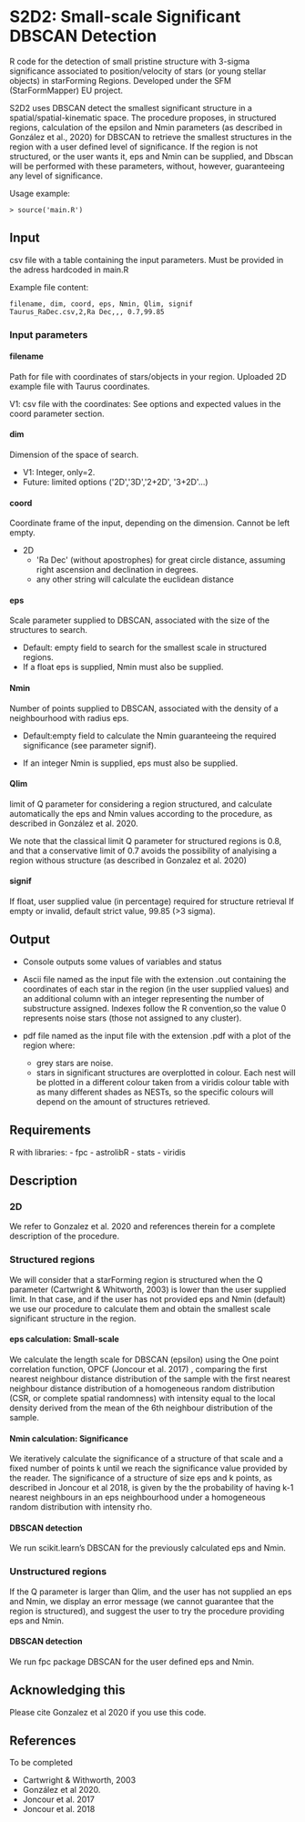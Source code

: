 # S2D2: Small-scale Significant DBSCAN Detection

R code for the detection of small pristine structure with 3-sigma significance associated to position/velocity of stars (or young stellar objects) in starForming Regions. Developed under the SFM (StarFormMapper) EU project.

S2D2 uses DBSCAN detect the smallest significant structure in a spatial/spatial-kinematic space. The procedure proposes, in structured regions, calculation of the epsilon and Nmin parameters (as described in González et al., 2020) for DBSCAN to retrieve the smallest structures in the region with a user defined level of significance. If the region is not structured, or the user wants it, eps and Nmin can be supplied, and Dbscan will be performed with these parameters, without, however, guaranteeing any level of significance.

Usage example:

```
> source('main.R')
```

## Input

csv file with a table containing the input parameters. Must be provided in the adress hardcoded in main.R

Example file content:
```
filename, dim, coord, eps, Nmin, Qlim, signif
Taurus_RaDec.csv,2,Ra Dec,,, 0.7,99.85
```

### Input parameters

#### filename
Path for file with coordinates of stars/objects in your region. Uploaded 2D example file with Taurus coordinates.

V1: csv file with the coordinates: See options and expected values in the coord parameter section.

#### dim
Dimension of the space of search.
- V1: Integer, only=2.
- Future: limited options ('2D','3D','2+2D', '3+2D'...)

#### coord
Coordinate frame of the input, depending on the dimension. Cannot be left empty.
- 2D
  - 'Ra Dec' (without apostrophes) for great circle distance, assuming right ascension and declination in degrees.
  - any other string will calculate the euclidean distance

#### eps
Scale parameter supplied to DBSCAN, associated with the size of the structures to search.

- Default: empty field to search for the smallest scale in structured regions.
- If a float eps is supplied, Nmin must also be supplied.


#### Nmin
Number of points supplied to DBSCAN, associated with the density of a neighbourhood with radius eps.

- Default:empty field to calculate the Nmin guaranteeing  the required significance (see parameter signif).

- If an integer Nmin is supplied, eps must also be supplied.

#### Qlim
limit of Q parameter for considering a region structured, and calculate automatically the eps and Nmin values according to the procedure, as described in González et al. 2020.

We note that the classical limit Q parameter for structured regions is 0.8, and that a conservative limit of 0.7 avoids the possibility of analyising a region withous structure (as described in Gonzalez et al. 2020)

#### signif
If float, user supplied value (in percentage) required for structure retrieval
If empty or invalid, default strict value, 99.85 (>3 sigma).
## Output
- Console outputs some values of variables and status 
- Ascii file named as the input file with the extension .out containing the coordinates of each star in the region (in the  user supplied values) and an additional column with an integer representing the number of substructure assigned. Indexes follow the R convention,so the value 0 represents noise stars (those not assigned to any cluster).

- pdf file named as the input file with the extension .pdf with a plot of the region where:
  - grey stars are noise.
  - stars in significant structures are overplotted in colour. Each nest will be plotted in a different colour taken from a viridis colour table with as many different shades as NESTs, so the specific colours will depend on the amount of structures retrieved. 

## Requirements
R with libraries:
	- fpc
	- astrolibR
	- stats
	- viridis
	
## Description

### 2D
We refer to Gonzalez et al. 2020 and references therein for a complete description of the procedure.

### Structured regions
We will consider that a starForming region is structured when the Q parameter (Cartwright & Whitworth, 2003) is lower than the user supplied limit. 
In that case, and if the user has not provided eps and Nmin (default) we use our procedure to calculate them and obtain the smallest scale significant structure in the region.

#### eps calculation: Small-scale
We calculate the length scale for DBSCAN (epsilon) using the One point correlation function, OPCF (Joncour et al. 2017) , comparing the first nearest neighbour distance distribution of the sample with the first nearest neighbour distance distribution of a homogeneous random distribution (CSR, or complete spatial randomness) with intensity equal to the local density derived from the mean of the 6th neighbour distribution of the sample.

#### Nmin calculation: Significance
We iteratively calculate the significance of a structure of that scale and a fixed number of points k until we reach the significance value provided by the reader. The significance of a structure of size eps and k points, as described in Joncour et al 2018, is given by the the probability of having k-1 nearest neighbours in an eps neighbourhood under a homogeneous random distribution with intensity rho.

#### DBSCAN detection

We run scikit.learn’s DBSCAN for the previously calculated eps and Nmin. 


### Unstructured regions

If the Q parameter is larger than Qlim, and the user has not supplied an eps and Nmin, we display an error message (we cannot guarantee that the region is structured), and suggest the user to try the procedure providing eps and Nmin.

#### DBSCAN detection
We run fpc package DBSCAN for the user defined eps and Nmin.

## Acknowledging this
Please cite Gonzalez et al 2020 if you use this code. 

## References

To be completed
- Cartwright & Withworth, 2003
- González et al 2020.
- Joncour et al. 2017
- Joncour et al. 2018


